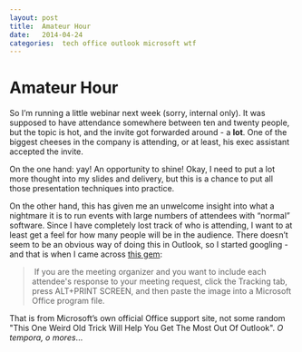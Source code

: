 ```yaml
---
layout: post
title:  Amateur Hour 
date:   2014-04-24 
categories:  tech office outlook microsoft wtf 
---
```


# Amateur Hour

So I’m running a little webinar next week (sorry, internal only). It was supposed to have attendance somewhere between ten and twenty people, but the topic is hot, and the invite got forwarded around - a **lot**. One of the biggest cheeses in the company is attending, or at least, his exec assistant accepted the invite.  

On the one hand: yay! An opportunity to shine! Okay, I need to put a lot more thought into my slides and delivery, but this is a chance to put all those presentation techniques into practice.  

On the other hand, this has given me an unwelcome insight into what a nightmare it is to run events with large numbers of attendees with “normal” software. Since I have completely lost track of who is attending, I want to at least get a feel for how many people will be in the audience. There doesn’t seem to be an obvious way of doing this in Outlook, so I started googling - and that is when I came across [this gem]( http://office.microsoft.com/en-001/outlook-help/print-a-list-of-attendees-from-a-meeting-request-HA001149982.aspx "Print a list of attendees from a meeting request"):  

> If you are the meeting organizer and you want to include each attendee's response to your meeting request, click the Tracking tab, press ALT+PRINT SCREEN, and then paste the image into a Microsoft Office program file.

That is from Microsoft’s own official Office support site, not some random "This One Weird Old Trick Will Help You Get The Most Out Of Outlook". *O tempora, o mores*...

